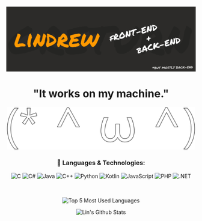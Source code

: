 
![Header](https://github.com/GReturn/GReturn/blob/main/github_readme-banner.png "Header")

<div align=center>

# "It works on my machine."
<img src="https://github.com/GReturn/GReturn/blob/main/Untitled1.svg" width="500px" />


### 🧰 Languages & Technologies:
![C](https://img.shields.io/badge/C-2C2B29?style=for-the-badge&logo=c&logoColor=FF9900)
![C#](https://img.shields.io/badge/C%23-2C2B29?style=for-the-badge&logo=c-sharp&logoColor=FF9900)
![Java](https://img.shields.io/badge/Java-2C2B29?style=for-the-badge&logo=java&logoColor=FF9900)
![C++](https://img.shields.io/badge/C++-2C2B29?style=for-the-badge&logo=c%2b%2b&logoColor=FF9900)
![Python](https://img.shields.io/badge/Python-2C2B29?style=for-the-badge&logo=python&logoColor=FF9900)
![Kotlin](https://img.shields.io/badge/Kotlin-2C2B29?style=for-the-badge&logo=kotlin&logoColor=FF9900)
![JavaScript](https://img.shields.io/badge/JavaScript-2C2B29?style=for-the-badge&logo=javascript&logoColor=FF9900)
![PHP](https://img.shields.io/badge/PHP-2C2B29?style=for-the-badge&logo=php&logoColor=FF9900)
![.NET](https://img.shields.io/badge/.NET-2C2B29?style=for-the-badge&logo=dotnet&logoColor=FF9900)

 
<!-- ![](https://komarev.com/ghpvc/?username=greturn&style=flat-square&color=FF9900) -->
<br><br>
<img alt="Top 5 Most Used Languages" src="https://github-readme-stats.vercel.app/api/top-langs/?username=GReturn&show_icons=true&hide_border=true&title_color=FF9900&text_color=FFFFFF&icon_color=FF9900&bg_color=2C2B29&langs_count=5&hide=Assembly,CSS,HTML" />


<img alt="Lin's Github Stats" src="https://github-readme-stats-eight-navy.vercel.app/api?username=GReturn&show_icons=true&hide_border=true&title_color=FF9900&text_color=FFFFFF&icon_color=FF9900&bg_color=2C2B29&" />
